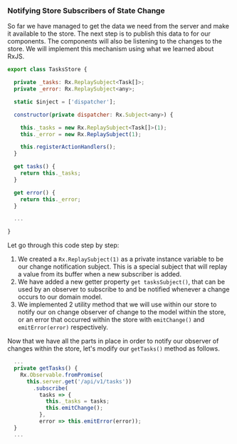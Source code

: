### Notifying Store Subscribers of State Change

So far we have managed to get the data we need from the server and make it available to the store. The next step is to publish this data to for our components. The components will also be listening to the changes to the store. We will implement this mechanism using what we learned about RxJS.

```javascript
export class TasksStore {

  private _tasks: Rx.ReplaySubject<Task[]>;
  private _error: Rx.ReplaySubject<any>;

  static $inject = ['dispatcher'];

  constructor(private dispatcher: Rx.Subject<any>) {

    this._tasks = new Rx.ReplaySubject<Task[]>(1);
    this._error = new Rx.ReplaySubject(1);

    this.registerActionHandlers();
  }

  get tasks() {
    return this._tasks;
  }

  get error() {
    return this._error;
  }

  ...

}
```


Let go through this code step by step:

1. We created a `Rx.ReplaySubject(1)` as a private instance variable to be our change notification subject. This is a special subject that will replay a value from its buffer when a new subscriber is added.
2. We have added a new getter property `get tasksSubject()`, that can be used by an observer to subscribe to and be notified whenever a change occurs to our domain model.
3. We implemented 2 utility method that we will use within our store to notify our on change observer of change to the model within the store, or an error that occurred within the store with `emitChange()` and `emitError(error)` respectively.

Now that we have all the parts in place in order to notify our observer of changes within the store, let's modify our `getTasks()` method as follows.

```javascript
  ...
  private getTasks() {
    Rx.Observable.fromPromise(
      this.server.get('/api/v1/tasks'))
        .subscribe(
          tasks => {
            this._tasks = tasks;
            this.emitChange();
          },
          error => this.emitError(error));
  }
  ...
```
